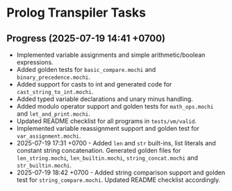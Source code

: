 # Prolog Transpiler Tasks

## Progress (2025-07-19 14:41 +0700)
- Implemented variable assignments and simple arithmetic/boolean expressions.
- Added golden tests for `basic_compare.mochi` and `binary_precedence.mochi`.
- Added support for casts to int and generated code for `cast_string_to_int.mochi`.
- Added typed variable declarations and unary minus handling.
- Added modulo operator support and golden tests for `math_ops.mochi` and `let_and_print.mochi`.
- Updated README checklist for all programs in `tests/vm/valid`.
- Implemented variable reassignment support and golden test for `var_assignment.mochi`.
- 2025-07-19 17:31 +0700 - Added `len` and `str` built-ins, list literals and constant string concatenation. Generated golden files for `len_string.mochi`, `len_builtin.mochi`, `string_concat.mochi` and `str_builtin.mochi`.
- 2025-07-19 18:42 +0700 - Added string comparison support and golden test for `string_compare.mochi`. Updated README checklist accordingly.

